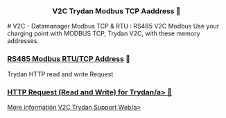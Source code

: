 <h3 align="center">
V2C Trydan Modbus TCP Aaddress 👋
</h3># 
V2C - Datamanager Modbus TCP &amp; RTU : RS485 V2C Modbus
Use your charging point with MODBUS TCP, Trydan V2C, with these memory addresses.

<h3 >
<a href="https://docs.google.com/spreadsheets/d/e/2PACX-1vQGA_7Z4YaSMZeHRTnAP6z_82dVPmM33NxJhvsDBEFn8LyWjX-RX_fkR7KCErqAE4aGFvPrUufooHoM/pubhtml?gid=0&single=true" target="_blank">RS485 Modbus RTU/TCP Address</a> 👋
</h3>

Trydan HTTP read and write Request

<h3 >
<a href="https://docs.google.com/spreadsheets/d/e/2PACX-1vQGA_7Z4YaSMZeHRTnAP6z_82dVPmM33NxJhvsDBEFn8LyWjX-RX_fkR7KCErqAE4aGFvPrUufooHoM/pubhtml?gid=1147522182&single=true">HTTP Request (Read and Write) for Trydan/a> 👋
</h3>

More informatión <a href="https://v2charge.com/es/trydan/soporte/">V2C Trydan Support Web/a>
